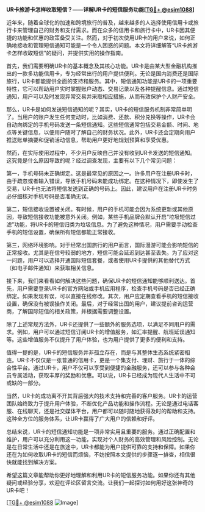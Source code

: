 **UR卡旅游卡怎样收取短信？——详解UR卡的短信服务功能[[TG💪+ @esim1088](https://t.me/s/esim1088)]**

近年来，随着全球化的加速和跨境旅行的普及，越来越多的人选择使用信用卡或旅行卡来管理自己的财务和支付需求。而在众多的信用卡和旅行卡中，UR卡因其便捷的功能和优惠的政策备受关注。然而，对于初次使用UR卡的用户来说，如何正确地接收和管理短信通知可能是一个令人困惑的问题。本文将详细解答“UR卡旅游卡怎样收取短信”的疑问，并提供实用的操作指南。

首先，我们需要明确UR卡的基本概念及其核心功能。UR卡是由某大型金融机构推出的一款多功能信用卡，专为经常出行的用户提供便利。无论是国内消费还是国际旅行，UR卡都能提供全面的支持和服务。其中，短信通知功能是UR卡的一项重要特性，它可以帮助用户实时掌握账户动态、交易记录以及各种提醒信息。通过短信通知，用户可以及时发现异常交易并采取相应措施，从而有效保护个人财产安全。

那么，UR卡是如何发送短信通知的呢？其实，UR卡的短信服务机制非常简单明了。当用户的账户发生任何变动时，比如消费、还款、积分兑换等操作，UR卡会自动向绑定的手机号码发送一条短信通知。这些短信通常包括交易金额、时间、地点等关键信息，以便用户随时了解自己的财务状况。此外，UR卡还会定期向用户推送账单摘要和促销活动信息，帮助用户更好地规划预算和享受优惠。

然而，在实际使用过程中，不少用户反映自己并没有收到UR卡发送的短信通知。这究竟是什么原因导致的呢？经过调查发现，主要有以下几个常见问题：

第一，手机号码未正确绑定。这是最常见的原因之一。许多用户在注册UR卡时，由于疏忽或者输入错误，导致手机号码未能成功绑定。在这种情况下，即使发生了交易，UR卡也无法将短信发送到正确的号码上。因此，建议用户在注册UR卡时务必仔细核对手机号码是否准确无误。

第二，短信接收设置被关闭。有时候，用户的手机可能会因为系统更新或其他原因，导致短信接收功能被意外关闭。例如，某些手机品牌会默认开启“垃圾短信过滤”功能，将UR卡的短信归类为垃圾信息。为了避免这种情况，用户需要手动检查手机的短信设置，确保所有短信都能正常接收。

第三，网络环境影响。对于经常出国旅行的用户而言，国际漫游可能会影响短信的正常接收。尤其是在信号较弱的地方，短信可能会延迟到达甚至丢失。为了应对这一问题，用户可以选择开通国际短信套餐，或者使用UR卡提供的其他替代方式（如电子邮件通知）来获取相关信息。

接下来，我们来看看如何解决这些问题，确保UR卡的短信通知能够顺利送达。首先，用户需要登录UR卡的官方网站或手机应用程序，检查手机号码是否已经正确绑定。如果发现有误，可以直接在线修改。其次，用户应定期查看手机的短信接收设置，确保没有被误操作关闭。最后，对于经常出国的用户，建议提前咨询运营商，了解国际短信的相关政策，并根据需要调整设置。

除了上述常规方法外，UR卡还提供了一些额外的服务选项，以满足不同用户的需求。例如，用户可以通过短信订阅UR卡的增值服务，如汇率提醒、航班延误通知等。这些增值服务不仅提升了用户体验，也为用户提供了更多的便利和支持。

值得一提的是，UR卡的短信服务并非孤立存在，而是与其整体生态系统紧密相连。UR卡不仅仅是一张普通的信用卡，更是一个集支付、理财、旅行于一体的综合性平台。通过UR卡，用户不仅可以享受到便捷的金融服务，还可以参与各种会员专属活动，获取丰厚的奖励和优惠。可以说，UR卡已经成为现代人生活中不可或缺的一部分。

当然，UR卡的成功离不开其背后强大的技术支持和完善的客户服务。UR卡的运营团队始终致力于提升用户体验，不断优化产品功能和操作流程。无论是通过电话客服、在线聊天，还是社交媒体平台，用户都可以随时随地获得及时的帮助和支持。这种全方位的服务体系，让UR卡赢得了广大用户的信赖和好评。

总结来说，UR卡的短信通知功能是一项非常实用且重要的服务。通过正确配置和维护，用户可以充分利用这一功能，实现对个人财务的高效管理和风险控制。无论是在日常生活中还是在旅途中，UR卡都能为用户提供可靠的支持和保障。如果你还在为如何收取UR卡的短信而烦恼，不妨按照本文提供的步骤逐一排查，相信很快就能找到解决方案。

希望这篇文章能帮助你更好地理解和利用UR卡的短信服务功能。如果你还有其他疑问或经验分享，欢迎在评论区留言交流。让我们一起探讨如何用好这张神奇的UR卡吧！

[[TG💪+ @esim1088](https://t.me/s/esim1088) ![Image](https://i.postimg.cc/4NQfJmqS/Snipaste-2025-05-13-00-14-12.png)]